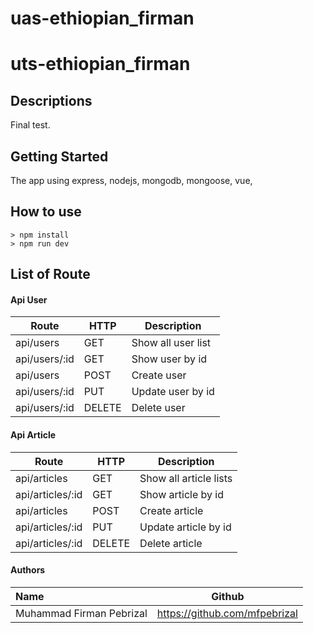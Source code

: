 # uas-ethiopian_firman

# uts-ethiopian_firman


## Descriptions

Final test.

## Getting Started

The app using express, nodejs, mongodb, mongoose, vue,

## How to use

```
> npm install
> npm run dev
```

## List of Route


#### Api User

| Route                               | HTTP   | Description                             |
| ----------------------------------- | ------ | --------------------------------------- |
| api/users                          | GET    | Show all user list                               |
| api/users/:id                       | GET    | Show user by id                        |
| api/users                           | POST   | Create user                            |
| api/users/:id                           | PUT    | Update user by id                           |
| api/users/:id                           | DELETE | Delete user                            |


#### Api Article

| Route                               | HTTP   | Description                             |
| ----------------------------------- | ------ | --------------------------------------- |
| api/articles                          | GET    | Show all article lists                               |
| api/articles/:id                       | GET    | Show article by id                        |
| api/articles                           | POST   | Create article                            |
| api/articles/:id                           | PUT    | Update article by id                           |
| api/articles/:id                           | DELETE | Delete article                            |


#### Authors
|Name           |Github                          |
|:--------------|:------------------------------:|
|Muhammad Firman Pebrizal       |https://github.com/mfpebrizal   |

